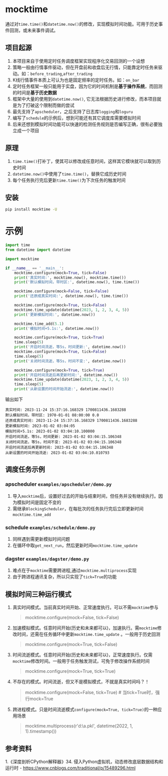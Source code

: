 # mocktime

通过对`time.time()`和`datetime.now()`的修改，实现模拟时间功能。可用于历史事件回测，或未来事件调试。

## 项目起源

1. 本项目来自于使用定时任务调度框架实现程序化交易回测的一个设想
2. 策略一般由行情事件驱动，但在开盘前和收盘后无行情，只能靠定时任务来驱动。如：`before_trading`,`after_trading`
3. K线行情事件本质上可认为也是固定频率的定时任务。如：`on_bar`
4. 定时任务框架一般只能用于实盘，因为它的时间机制是**基于操作系统**，而回测的时间是**基于历史数据**
5. 框架中大量的使用到`datetime.now()`, 它无法根据历史进行修改，而本项目就是为了打破这个限制而做的尝试
6. 最先支持了`apscheduler`，之后支持了日志库`logging`和`loguru`
7. 编写了`schedule`的示例后，想到可能还有其它调度库需要模拟时间
8. 后来还想到模拟时间功能可以快速的检测任务规则是否编写正确，很有必要独立成一个项目

## 原理

1. `time.time()`打补丁，使其可以修改成任意时间，这样其它模块就可以取到历史时间
2. `datetime.now()`中使用了`time.time()`，替换它成历史时间
3. 每个任务执行完后更新`time.time()`为下次任务的触发时间

## 安装

```bash
pip install mocktime -U
```

# 示例

```python
import time
from datetime import datetime

import mocktime

if __name__ == '__main__':
    mocktime.configure(mock=True, tick=False)
    print('真实时间:', mocktime.now(), mocktime.time())
    print('默认模拟时间，带时区:', datetime.now(), time.time())

    mocktime.configure(mock=False, tick=False)
    print('还原成真实时间:', datetime.now(), time.time())

    mocktime.configure(mock=True, tick=False)
    mocktime.time_update(datetime(2023, 1, 2, 3, 4, 5))
    print('更新模拟时间:', datetime.now())

    mocktime.time_add(5.1)
    print('模拟时间+5.1s:', datetime.now())

    mocktime.configure(mock=True, tick=True)
    time.sleep(5)
    print('开启时间流逝，等5s，时间更新:', datetime.now())
    mocktime.configure(mock=True, tick=False)
    time.sleep(5)
    print('关闭时间流逝，等5s，时间不变:', datetime.now())

    mocktime.configure(mock=True, tick=True)
    print('开启时间流逝后再更新时间:', datetime.now())
    mocktime.time_update(datetime(2023, 1, 2, 3, 4, 5))
    time.sleep(5)
    print('从新设置的时间开始流逝:', datetime.now())


```

输出如下

```text
真实时间: 2023-11-24 15:37:16.168329 1700811436.1683288
默认模拟时间，带时区: 1970-01-01 08:00:00 0.0
还原成真实时间: 2023-11-24 15:37:16.168329 1700811436.1683288
更新模拟时间: 2023-01-02 03:04:05
模拟时间+5.1s: 2023-01-02 03:04:10.100000
开启时间流逝，等5s，时间更新: 2023-01-02 03:04:15.106348
关闭时间流逝，等5s，时间不变: 2023-01-02 03:04:15.106348
开启时间流逝后再更新时间: 2023-01-02 03:04:15.106348
从新设置的时间开始流逝: 2023-01-02 03:04:10.010793
```

## 调度任务示例

### apscheduler `examples/apscheduler/demo.py`

1. 导入`mocktime`后，设置好过去的开始与结束时间，但任务并没有继续执行。因为模拟时间是固定不变的
2. 需继承`BlockingScheduler`，在每批次的任务执行完后立即更新时间`mocktime.time_add`

### schedule `examples/schedule/demo.py`

1. 同样遇到需更新模拟时间问题
2. 在循环中取`get_next_run`，然后更新时间`mocktime.time_update`

### dagster `examples/dagster/demo.py`

1. 难点在于`mocktime`需要跨进程,通过`mocktime.multiprocess`实现
2. 由于跨进程通讯复杂，所以只实现了`tick=True`的功能

## 模拟时间三种运行模式

1. 真实时间模式。当前真实时间开始、正常速度执行。可以不需`mocktime`参与
   > mocktime.configure(mock=False, tick=False)
2. 加速模拟模式。任意时间开始(历史和未来都可以)，加速执行。需`mocktime`修改时间，还需在任务循环中更新`mocktime.time_update`
   。一般用于历史回测
   > mocktime.configure(mock=True, tick=False)
3. 时间流逝模式。任意时间开始(历史和未来都可以)，正常速度执行。仅需`mocktime`修改时间。一般用于任务触发测试，可免于修改操作系统时间
   > mocktime.configure(mock=True, tick=True)
4. 不存在的模式。时间流逝，但又不是模拟模式，不就是真实时间吗？！
   > mocktime.configure(mock=False, tick=True) # 当tick=True时，强行mock=True
5. 跨进程模式。只是时间流逝模式`configure(mock=True, tick=True)`的一种应用场景
   > mocktime.multiprocess(r'd:\a.pkl', datetime(2022, 1, 1).timestamp())

## 参考资料

1.《深度剖析CPython解释器》34.
侵入Python虚拟机，动态修改底层数据结构和运行时 - https://www.cnblogs.com/traditional/p/15489296.html